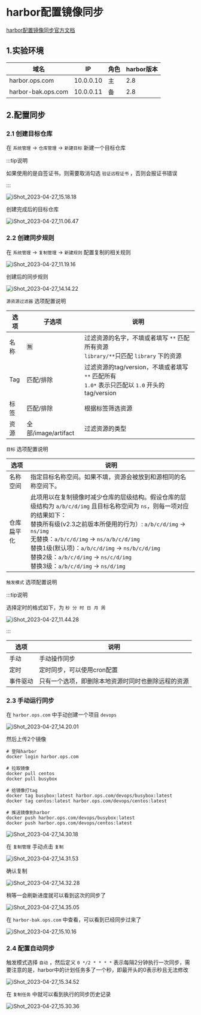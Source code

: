 # harbor配置镜像同步

[harbor配置镜像同步官方文档](https://goharbor.io/docs/2.8.0/administration/configuring-replication/)



## 1.实验环境

| 域名               | IP        | 角色 | harbor版本 |
| ------------------ | --------- | ---- | ---------- |
| harbor.ops.com     | 10.0.0.10 | 主   | 2.8        |
| harbor-bak.ops.com | 10.0.0.11 | 备   | 2.8        |







## 2.配置同步

### 2.1 创建目标仓库

在 `系统管理` -> `仓库管理` -> `新建目标` 新建一个目标仓库

:::tip说明

如果使用的是自签证书，则需要取消勾选 `验证远程证书` ，否则会报证书错误

:::

![iShot_2023-04-27_15.18.18](https://raw.githubusercontent.com/pptfz/picgo-images/master/img/iShot_2023-04-27_15.18.18.png)





创建完成后的目标仓库

![iShot_2023-04-27_11.06.47](https://raw.githubusercontent.com/pptfz/picgo-images/master/img/iShot_2023-04-27_11.06.47.png)



### 2.2 创建同步规则

在 `系统管理` -> `复制管理` -> `新建规则` 配置复制的相关规则



![iShot_2023-04-27_11.19.16](https://raw.githubusercontent.com/pptfz/picgo-images/master/img/iShot_2023-04-27_11.19.16.png)



创建后的同步规则

![iShot_2023-04-27_14.14.22](https://raw.githubusercontent.com/pptfz/picgo-images/master/img/iShot_2023-04-27_14.14.22.png)





`源资源过滤器` 选项配置说明

| 选项 | 子选项              | 说明                                                         |
| ---- | ------------------- | ------------------------------------------------------------ |
| 名称 | 🈚️                   | 过滤资源的名字，不填或者填写 `**` 匹配所有资源<br />`library/**`只匹配 `library` 下的资源 |
| Tag  | 匹配/排除           | 过滤资源的tag/version，不填或者填写 `**` 匹配所有<br />`1.0*` 表示只匹配以 `1.0` 开头的tag/version |
| 标签 | 匹配/排除           | 根据标签筛选资源                                             |
| 资源 | 全部/image/artifact | 过滤资源的类型                                               |



`目标` 选项配置说明

| 选项       | 说明                                                         |
| ---------- | ------------------------------------------------------------ |
| 名称空间   | 指定目标名称空间。如果不填，资源会被放到和源相同的名称空间下。 |
| 仓库扁平化 | 此项用以在复制镜像时减少仓库的层级结构。假设仓库的层级结构为 `a/b/c/d/img` 且目标名称空间为 `ns`，则每一项对应的结果如下：<br/>替换所有级(v2.3之前版本所使用的行为）: `a/b/c/d/img` -> `ns/img` <br/>无替换：`a/b/c/d/img` -> `ns/a/b/c/d/img`<br/>替换1级(默认项)：`a/b/c/d/img` -> `ns/b/c/d/img`<br/>替换2级：`a/b/c/d/img` -> `ns/c/d/img` <br/>替换3级：`a/b/c/d/img`  -> `ns/d/img` |



`触发模式` 选项配置说明

:::tip说明

 选择定时的格式如下，为 `秒 分 时 日 月 周`

![iShot_2023-04-27_11.44.28](https://raw.githubusercontent.com/pptfz/picgo-images/master/img/iShot_2023-04-27_11.44.28.png)



:::



| 选项     | 说明                                               |
| -------- | -------------------------------------------------- |
| 手动     | 手动操作同步                                       |
| 定时     | 定时同步，可以使用cron配置                         |
| 事件驱动 | 只有一个选项，即删除本地资源时同时也删除远程的资源 |



### 2.3 手动运行同步

在 `harbor.ops.com` 中手动创建一个项目 `devops`

![iShot_2023-04-27_14.20.01](https://raw.githubusercontent.com/pptfz/picgo-images/master/img/iShot_2023-04-27_14.20.01.png)





然后上传2个镜像

```shell
# 登陆harbor
docker login harbor.ops.com

# 拉取镜像
docker pull centos
docker pull busybox

# 给镜像打tag
docker tag busybox:latest harbor.ops.com/devops/busybox:latest
docker tag centos:latest harbor.ops.com/devops/centos:latest

# 推送镜像到harbor
docker push harbor.ops.com/devops/busybox:latest
docker push harbor.ops.com/devops/centos:latest
```

![iShot_2023-04-27_14.30.18](https://raw.githubusercontent.com/pptfz/picgo-images/master/img/iShot_2023-04-27_14.30.18.png)



在 `复制管理` 手动点击 `复制`

![iShot_2023-04-27_14.31.53](https://raw.githubusercontent.com/pptfz/picgo-images/master/img/iShot_2023-04-27_14.31.53.png)

确认复制

![iShot_2023-04-27_14.32.28](https://raw.githubusercontent.com/pptfz/picgo-images/master/img/iShot_2023-04-27_14.32.28.png)



稍等一会刷新进度就可以看到这次的同步了

![iShot_2023-04-27_14.35.05](https://raw.githubusercontent.com/pptfz/picgo-images/master/img/iShot_2023-04-27_14.35.05.png)



在 `harbor-bak.ops.com` 中查看，可以看到已经同步过来了

![iShot_2023-04-27_15.10.16](https://raw.githubusercontent.com/pptfz/picgo-images/master/img/iShot_2023-04-27_15.10.16.png)



### 2.4 配置自动同步

触发模式选择 `自动` ，然后定义 `0 */2 * * * *` 表示每隔2分钟执行一次同步，需要注意的是，harbor中的计划任务多了一个秒，即最开头的0表示秒且无法修改

![iShot_2023-04-27_15.34.52](https://raw.githubusercontent.com/pptfz/picgo-images/master/img/iShot_2023-04-27_15.34.52.png)



在 `复制任务` 中就可以看到执行的同步历史记录

![iShot_2023-04-27_15.30.36](https://raw.githubusercontent.com/pptfz/picgo-images/master/img/iShot_2023-04-27_15.30.36.png)





